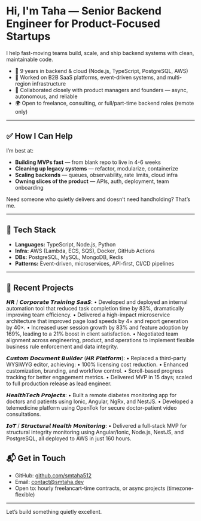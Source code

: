 # Hi, I'm Taha — Senior Backend Engineer for Product-Focused Startups

I help fast-moving teams build, scale, and ship backend systems with clean, maintainable code.

- 🔧 9 years in backend & cloud (Node.js, TypeScript, PostgreSQL, AWS)
- 🚀 Worked on B2B SaaS platforms, event-driven systems, and multi-region infrastructure
- 🤝 Collaborated closely with product managers and founders — async, autonomous, and reliable
- 🌍 Open to freelance, consulting, or full/part-time backend roles (remote only)

---

## ✅ How I Can Help

I’m best at:

- **Building MVPs fast** — from blank repo to live in 4-6 weeks
- **Cleaning up legacy systems** — refactor, modularize, containerize
- **Scaling backends** — queues, observability, rate limits, cloud infra
- **Owning slices of the product** — APIs, auth, deployment, team onboarding

Need someone who quietly delivers and doesn’t need handholding? That’s me.

---

## 🧠 Tech Stack

- **Languages:** TypeScript, Node.js, Python
- **Infra:** AWS (Lambda, ECS, SQS), Docker, GitHub Actions
- **DBs:** PostgreSQL, MySQL, MongoDB, Redis
- **Patterns:** Event-driven, microservices, API-first, CI/CD pipelines

---

## 💼 Recent Projects

𝙃𝙍 / 𝘾𝙤𝙧𝙥𝙤𝙧𝙖𝙩𝙚 𝙏𝙧𝙖𝙞𝙣𝙞𝙣𝙜 𝙎𝙖𝙖𝙎:
• Developed and deployed an internal automation tool that reduced task completion time by 83%, dramatically improving team efficiency.
• Delivered a high-impact microservice architecture that improved page load speeds by 4× and report generation by 40×.
• Increased user session growth by 83% and feature adoption by 169%, leading to a 21% boost in client satisfaction.
• Negotiated team alignment across engineering, product, and operations to implement flexible business rule enforcement and data integrity.

𝘾𝙪𝙨𝙩𝙤𝙢 𝘿𝙤𝙘𝙪𝙢𝙚𝙣𝙩 𝘽𝙪𝙞𝙡𝙙𝙚𝙧 (𝙃𝙍 𝙋𝙡𝙖𝙩𝙛𝙤𝙧𝙢):
• Replaced a third-party WYSIWYG editor, achieving:
  • 100% licensing cost reduction.
  • Enhanced customization, branding, and workflow control.
  • Scroll-based progress tracking for better engagement metrics.
  • Delivered MVP in 15 days; scaled to full production release as lead engineer.

𝙃𝙚𝙖𝙡𝙩𝙝𝙏𝙚𝙘𝙝 𝙋𝙧𝙤𝙟𝙚𝙘𝙩𝙨:
• Built a remote diabetes monitoring app for doctors and patients using Ionic, Angular, NgRx, and NestJS.
• Developed a telemedicine platform using OpenTok for secure doctor-patient video consultations.

𝙄𝙤𝙏 / 𝙎𝙩𝙧𝙪𝙘𝙩𝙪𝙧𝙖𝙡 𝙃𝙚𝙖𝙡𝙩𝙝 𝙈𝙤𝙣𝙞𝙩𝙤𝙧𝙞𝙣𝙜:
• Delivered a full-stack MVP for structural integrity monitoring using Angular/Ionic, Node.js, NestJS, and PostgreSQL, all deployed to AWS in just 160 hours.
## 📬 Get in Touch

- GitHub: [github.com/smtaha512](https://github.com/smtaha512)
- Email: contact@smtaha.dev
- Open to: hourly freelancart-time contracts, or async projects (timezone-flexible)

---

Let’s build something quietly excellent.
